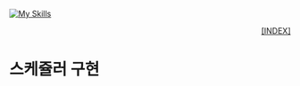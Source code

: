 [![My Skills](https://skillicons.dev/icons?heiht="10"&i=nodejs,vscode&theme=dark)](../README.md)

<p style="text-align: right"> 
    <a href="../README.md">[INDEX]</a>
</p>

# 스케쥴러 구현

